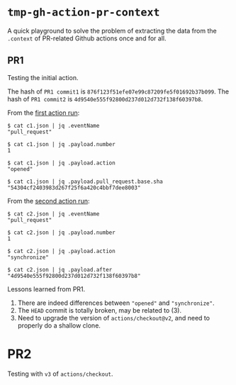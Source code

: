# `tmp-gh-action-pr-context`

A quick playground to solve the problem of extracting the data from the `.context` of PR-related Github actions once and for all.

## PR1

Testing the initial action.

The hash of `PR1 commit1` is `876f123f51efe07e99c87209fe5f01692b37b099`.
The hash of `PR1 commit2` is `4d9540e555f92800d237d012d732f138f60397b8`.

From the [first action run](https://github.com/dkorolev/tmp-gh-action-pr-context/actions/runs/5938948010/job/16104386303):

```
$ cat c1.json | jq .eventName
"pull_request"

$ cat c1.json | jq .payload.number
1

$ cat c1.json | jq .payload.action
"opened"

$ cat c1.json | jq .payload.pull_request.base.sha
"54304cf2403983d267f25f6a420c4bbf7dee8003"
```

From the [second action run](https://github.com/dkorolev/tmp-gh-action-pr-context/actions/runs/5938957144/job/16104411074):

```
$ cat c2.json | jq .eventName
"pull_request"

$ cat c2.json | jq .payload.number
1

$ cat c2.json | jq .payload.action
"synchronize"

$ cat c2.json | jq .payload.after
"4d9540e555f92800d237d012d732f138f60397b8"
```

Lessons learned from PR1.

1. There are indeed differences between `"opened"` and `"synchronize"`.
2. The `HEAD` commit is totally broken, may be related to (3).
3. Need to upgrade the version of `actions/checkout@v2`, and need to properly do a shallow clone.

# PR2

Testing with `v3` of `actions/checkout`.

